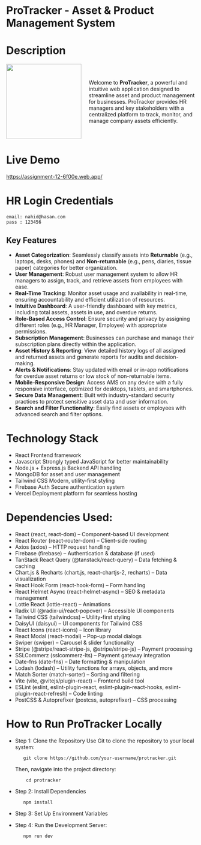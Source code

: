 # ProTracker - Asset & Product Management System

###
# Description
<div align="center" style="display: flex; align-items: center; gap: 20px;">

  <img height="200" src="https://i.ibb.co.com/8gTCsqts/Screenshot-2025-02-01-161518.png" />

  <p style="max-width: 500px; text-align: left;">
    Welcome to <strong>ProTracker</strong>, a powerful and intuitive web application designed to streamline 
    asset and product management for businesses. ProTracker provides HR managers and key stakeholders with 
    a centralized platform to track, monitor, and manage company assets efficiently.
  </p>

</div>





# Live Demo

https://assignment-12-6f00e.web.app/

# HR Login Credentials

    email: nahid@hasan.com
    pass : 123456

## Key Features
- **Asset Categorization**: Seamlessly classify assets into **Returnable** (e.g., laptops, desks, phones) and **Non-returnable** (e.g., pens, diaries, tissue paper) categories for better organization.
- **User Management**: Robust user management system to allow HR managers to assign, track, and retrieve assets from employees with ease.
- **Real-Time Tracking**: Monitor asset usage and availability in real-time, ensuring accountability and efficient utilization of resources.
- **Intuitive Dashboard**: A user-friendly dashboard with key metrics, including total assets, assets in use, and overdue returns.
- **Role-Based Access Control**: Ensure security and privacy by assigning different roles (e.g., HR Manager, Employee) with appropriate permissions.
- **Subscription Management**: Businesses can purchase and manage their subscription plans directly within the application.
- **Asset History & Reporting**: View detailed history logs of all assigned and returned assets and generate reports for audits and decision-making.
- **Alerts & Notifications**: Stay updated with email or in-app notifications for overdue asset returns or low stock of non-returnable items.
- **Mobile-Responsive Design**: Access AMS on any device with a fully responsive interface, optimized for desktops, tablets, and smartphones.
- **Secure Data Management**: Built with industry-standard security practices to protect sensitive asset data and user information.
- **Search and Filter Functionality**: Easily find assets or employees with advanced search and filter options.

# Technology Stack
- React Frontend framework
- Javascript Strongly typed JavaScript for better maintainability
- Node.js + Express.js Backend API handling
- MongoDB for asset and user management
- Tailwind CSS Modern, utility-first styling
- Firebase Auth Secure authentication system
- Vercel Deployment platform for seamless hosting

# Dependencies Used:
- React (react, react-dom) – Component-based UI development
- React Router (react-router-dom) – Client-side routing
- Axios (axios) – HTTP request handling
- Firebase (firebase) – Authentication & database (if used)
- TanStack React Query (@tanstack/react-query) – Data fetching & caching
- Chart.js & Recharts (chart.js, react-chartjs-2, recharts) – Data visualization
- React Hook Form (react-hook-form) – Form handling
- React Helmet Async (react-helmet-async) – SEO & metadata management
- Lottie React (lottie-react) – Animations
- Radix UI (@radix-ui/react-popover) – Accessible UI components
- Tailwind CSS (tailwindcss) – Utility-first styling
- DaisyUI (daisyui) – UI components for Tailwind CSS
- React Icons (react-icons) – Icon library
- React Modal (react-modal) – Pop-up modal dialogs
- Swiper (swiper) – Carousel & slider functionality
- Stripe (@stripe/react-stripe-js, @stripe/stripe-js) – Payment processing
- SSLCommerz (sslcommerz-lts) – Payment gateway integration
- Date-fns (date-fns) – Date formatting & manipulation
- Lodash (lodash) – Utility functions for arrays, objects, and more
- Match Sorter (match-sorter) – Sorting and filtering
- Vite (vite, @vitejs/plugin-react) – Frontend build tool
- ESLint (eslint, eslint-plugin-react, eslint-plugin-react-hooks, eslint-plugin-react-refresh) – Code linting
- PostCSS & Autoprefixer (postcss, autoprefixer) – CSS processing</p>

###

#  How to Run ProTracker Locally
- Step 1: Clone the Repository
     Use Git to clone the repository to your local system:
  
         git clone https://github.com/your-username/protracker.git
    Then, navigate into the project directory:
  
          cd protracker
- Step 2: Install Dependencies
  
         npm install
- Step 3: Set Up Environment Variables
  
- Step 4: Run the Development Server:
  
         npm run dev
          

